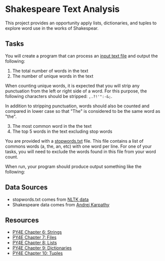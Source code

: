 Shakespeare Text Analysis
=========================

This project provides an opportunity apply lists, dictionaries, and tuples to explore word use in the works of Shakespear.

Tasks
-----

You will create a program that can process an [input text file](shakespeare.txt) and output the following:

1. The total number of words in the text
2. The number of unique words in the text

When counting unique words, it is expected that you will strip any punctuation from the left or right side of a word. For this purpose, the following characters should be stripped: `,.?!'":-&;`.

In addition to stripping punctuation, words should also be counted and compared in lower case so that "The" is considered to be the same word as "the".

3. The most common word in the the text
4. The top 5 words in the text excluding stop words

You are provided with a [stopwords.txt](stopwords.txt) file. This file contains a list of commons words (a, the, an, etc) with one word per line. For one of your tasks, you will need to exclude the words found in this file from your word count.

When run, your program should produce output something like the following:



Data Sources
------------

- stopwords.txt comes from [NLTK data](https://www.nltk.org/nltk_data/)
- Shakespeare data comes from [Andrej Karpathy](https://github.com/karpathy/char-rnn/blob/master/data/tinyshakespeare/input.txt)

Resources
---------

- [PY4E Chapter 6: Strings](https://www.py4e.com/html3/06-strings)
- [PY4E Chapter 7: Files](https://www.py4e.com/html3/07-files)
- [PY4E Chapter 8: Lists](https://www.py4e.com/html3/08-lists)
- [PY4E Chapter 9: Dictionaries](https://www.py4e.com/html3/09-dictionaries)
- [PY4E Chapter 10: Tuples](https://www.py4e.com/html3/10-tuples)
